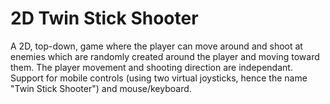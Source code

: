 # 2D Twin Stick Shooter

A 2D, top-down, game where the player can move around and shoot at enemies which are randomly created around the player and moving toward them.
The player movement and shooting direction are independant.
Support for mobile controls (using two virtual joysticks, hence the name "Twin Stick Shooter") and mouse/keyboard.